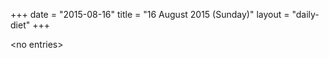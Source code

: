 +++
date = "2015-08-16"
title = "16 August 2015 (Sunday)"
layout = "daily-diet"
+++


\<no entries\>

